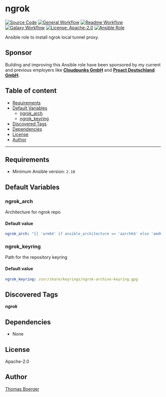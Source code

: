 # ngrok

[![Source Code](https://img.shields.io/badge/github-source%20code-blue?logo=github&amp;logoColor=white)](https://github.com/rolehippie/ngrok)
[![General Workflow](https://github.com/rolehippie/ngrok/actions/workflows/general.yml/badge.svg)](https://github.com/rolehippie/ngrok/actions/workflows/general.yml)
[![Readme Workflow](https://github.com/rolehippie/ngrok/actions/workflows/docs.yml/badge.svg)](https://github.com/rolehippie/ngrok/actions/workflows/docs.yml)
[![Galaxy Workflow](https://github.com/rolehippie/ngrok/actions/workflows/galaxy.yml/badge.svg)](https://github.com/rolehippie/ngrok/actions/workflows/galaxy.yml)
[![License: Apache-2.0](https://img.shields.io/github/license/rolehippie/ngrok)](https://github.com/rolehippie/ngrok/blob/master/LICENSE)
[![Ansible Role](https://img.shields.io/badge/role-rolehippie.ngrok-blue)](https://galaxy.ansible.com/rolehippie/ngrok)

Ansible role to install ngrok local tunnel proxy.

## Sponsor

Building and improving this Ansible role have been sponsored by my current and previous employers like **[Cloudpunks GmbH](https://cloudpunks.de)** and **[Proact Deutschland GmbH](https://www.proact.eu)**.

## Table of content

- [Requirements](#requirements)
- [Default Variables](#default-variables)
  - [ngrok_arch](#ngrok_arch)
  - [ngrok_keyring](#ngrok_keyring)
- [Discovered Tags](#discovered-tags)
- [Dependencies](#dependencies)
- [License](#license)
- [Author](#author)

---

## Requirements

- Minimum Ansible version: `2.10`


## Default Variables

### ngrok_arch

Architecture for ngrok repo

#### Default value

```YAML
ngrok_arch: "{{ 'arm64' if ansible_architecture == 'aarch64' else 'amd64' }}"
```

### ngrok_keyring

Path for the repository keyring

#### Default value

```YAML
ngrok_keyring: /usr/share/keyrings/ngrok-archive-keyring.gpg
```

## Discovered Tags

**_ngrok_**


## Dependencies

- None

## License

Apache-2.0

## Author

[Thomas Boerger](https://github.com/tboerger)
